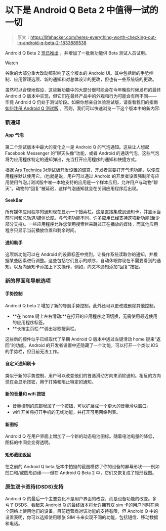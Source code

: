 # 以下是 Android Q Beta 2 中值得一试的一切

> 原文：<https://lifehacker.com/heres-everything-worth-checking-out-in-android-q-beta-2-1833889538>

Android Q Beta 2 [现已推出](https://android-developers.googleblog.com/2019/04/android-q-beta-2-update.html) ，并增加了一批新功能供 Beta 测试人员试用。

Watch

谷歌的大部分重大改动都影响了这个版本的 Android UI。其中包括新的手势控制、应用管理选项、新的通知和对总体设计的更改，但也有一些系统级的更改。

虽然可以合理地假设，这些新功能中的大部分很可能会在今年晚些时候发布的最终 Android Q 版本中实现，但它们在最终产品中的外观和行为可能会有所不同——毕竟 Android Q 仍处于测试阶段。如果你想亲自体验测试版，请查看我们的指南 [如何注册 Android Q 测试版](https://lifehacker.com/how-to-sign-up-for-the-android-q-beta-right-now-1833291629#_ga=2.103310208.1827694686.1554737138-1864099547.1536779123) 。否则，我们可以快速浏览一下这个版本中的新内容:

### **新通知**

#### **App 气泡**

第二个测试版本中最大的变化之一是 Android Q 的气泡通知。这些让人想起 Facebook Messenger 的“聊天头像”功能，或者 Android 的通话气泡。这些气泡将为应用程序特定的通知弹出，充当打开应用程序的通知和快捷方式。

根据 [Ars Technica](https://arstechnica.com/gadgets/2019/04/android-q-beta-2-hands-on-bubbles-notification-assistants-and-more/) 对测试版开发设置的调查，开发者需要打开气泡功能，以便应用程序默认使用它。(也就是说，用户可以通过 Android 的开发者设置强制所有应用使用气泡。)测试版中唯一本地支持的应用是一个样本应用，允许用户与动物“聊天”。动物的“回复”被延迟，这样气泡通知就会在关闭应用程序后出现。

#### **SeekBar**

所有媒体应用程序的通知现在显示一个搜索栏。这是直接集成到通知卡，并显示当前时间和总轨道/媒体长度。与气泡功能不同，许多应用已经支持这项新功能(至少部分支持)。一些应用程序允许您使用搜索栏来跳过正在播放的媒体，而其他应用程序只显示当前播放位置和剩余时间。

#### **通知助手**

这项新功能可以在 Android 的设置标签中找到，让操作系统读取你的通知，并根据某些因素进行调整。这些包括它们显示的顺序，自动休眠你现在不需要看到的通知，以及向通知卡添加上下文操作，例如，向文本通知添加“回复”按钮。

### 新的界面和导航选项

#### **手势控制**

Android Q beta 2 增加了新的导航手势控制，此外还可以更改或删除其他控制。

*   **在 home 键上左右滑动:**在打开的应用程序之间切换，无需使用最近使用的应用程序标签。
*   **长按主页栏:**调出谷歌搜索栏。

这些新的控件似乎已经取代了早期 Android Q 版本中通过左键滑动 home 键来“返回”的功能。Android 的开发者设置中还隐藏了一个功能，可以打开一个类似 iOS 的手势栏，但目前无法工作。

#### **自定义通知刷卡**

类似于新的手势控制，用户可以改变他们的首选滑动方向来消除通知。相反的方向现在会显示按钮，用于打盹和阻止特定的通知。

#### **新的音量和 wifi 按钮**

*   音量控制的底部增加了一个按钮，可以扩展成一个更大的音量滑块窗口。
*   wifi 开关将打开手机的无线功能，并打开可用网络列表。

#### **新图标**

Android Q 在用户界面上增加了一个新的动态电池图标。随着电池电量的降低，图标的中间会变得透明。

#### **矩形截图返回**

在之前的 Android Q beta 版本中拍摄的截图模仿了你的设备的屏幕形状——例如凹口和/或圆形边缘——但在 Android Q Beta 2 中，它们又恢复成了矩形截图。

### **原生双卡双待(DSDS)支持**

Android Q 的最后一个主要变化不是用户界面的改变，而是设备功能的改变。多亏了 DSDS，看起来 Android Q 的最终版本将允许拥有双 sim 卡的用户同时在两个网络上使用他们的设备。目前运营商对该功能的支持有限，但 Android Q 中的设置表明，你可以选择使用哪张 SIM 卡来实现不同的功能，包括短信、移动数据和电话。